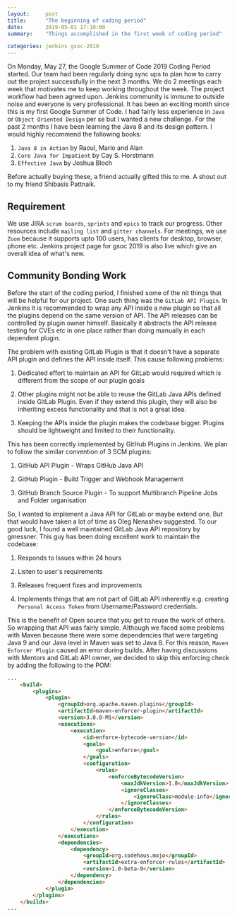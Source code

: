 ```yaml
---
layout:     post
title:      "The beginning of coding period"
date:       2019-05-01 17:10:00
summary:    "Things accomplished in the first week of coding period"

categories: jenkins gsoc-2019
---
```


On Monday, May 27, the Google Summer of Code 2019 Coding Period started. Our team had been regularly doing sync ups to plan how to carry out the project successfully in the next 3 months. We do 2 meetings each week that motivates me to keep working throughout the week. The project workflow had been agreed upon. Jenkins community is immune to outside noise and everyone is very professional. It has been an exciting month since this is my first Google Summer of Code. I had fairly less experience in `Java` or `Object Oriented Design` per se but I wanted a new challenge. For the past 2 months I have been learning the Java 8 and its design pattern. I would highly recommend the following books:

1. `Java 8 in Action` by Raoul, Mario and Alan
2. `Core Java for Impatient` by Cay S. Horstmann
3. `Effective Java` by Joshua Bloch

Before actually buying these, a friend actually gifted this to me. A shout out to my friend Shibasis Pattnaik.

## Requirement 

We use JIRA `scrum boards`, `sprints` and `epics` to track our progress. Other resources include `mailing list` and `gitter channels`. For meetings, we use `Zoom` because it supports upto 100 users, has clients for desktop, browser, phone etc. Jenkins project page for gsoc 2019 is also live which give an overall idea of what's new.

## Community Bonding Work

Before the start of the coding period, I finished some of the nit things that will be helpful for our project. One such thing was the `GitLab API Plugin`. In Jenkins it is recommended to wrap any API inside a new plugin so that all the plugins depend on the same version of API. The API releases can be controlled by plugin owner himself. Basically it abstracts the API release testing for CVEs etc in one place rather than doing manually in each dependent plugin.

The problem with existing GitLab Plugin is that it doesn't have a separate API plugin and defines the API inside itself. This cause following problems:

1. Dedicated effort to maintain an API for GitLab would required which is different from the scope of our plugin goals

2. Other plugins might not be able to reuse the GitLab Java APIs defined inside GitLab Plugin. Even if they extend this plugin, they will also be inheriting excess functionality and that is not a great idea.

3. Keeping the APIs inside the plugin makes the codebase bigger. Plugins should be lightweight and limited to their functionality. 

This has been correctly implemented by GitHub Plugins in Jenkins. We plan to follow the similar convention of 3 SCM plugins:

1. GitHub API Plugin - Wraps GitHub Java API 

2. GitHub Plugin - Build Trigger and Webhook Management

3. GitHub Branch Source Plugin - To support Multibranch Pipeline Jobs and Folder organisation

So, I wanted to implement a Java API for GitLab or maybe extend one. But that would have taken a lot of time as Oleg Nenashev suggested. To our good luck, I found a well maintained GitLab Java API repository by gmessner. This guy has been doing excellent work to maintain the codebase:

1. Responds to Issues within 24 hours

2. Listen to user's requirements 

3. Releases frequent fixes and improvements

4. Implements things that are not part of GitLab API inherently e.g. creating `Personal Access Token` from Username/Password credentials.

This is the benefit of Open source that you get to reuse the work of others. So wrapping that API was fairly simple. Although we faced some problems with Maven because there were some dependencies that were targeting Java 9 and our Java level in Maven was set to Java 8. For this reason, `Maven Enforcer Plugin` caused an error during builds. After having discussions with Mentors and GitLab API owner, we decided to skip this enforcing check by adding the following to the POM:

```html
...
    <build>
        <plugins>
            <plugin>
                <groupId>org.apache.maven.plugins</groupId>
                <artifactId>maven-enforcer-plugin</artifactId>
                <version>3.0.0-M1</version>
                <executions>
                    <execution>
                        <id>enforce-bytecode-version</id>
                        <goals>
                            <goal>enforce</goal>
                        </goals>
                        <configuration>
                            <rules>
                                <enforceBytecodeVersion>
                                    <maxJdkVersion>1.8</maxJdkVersion>
                                    <ignoreClasses>
                                        <ignoreClass>module-info</ignoreClass>
                                    </ignoreClasses>
                                </enforceBytecodeVersion>
                            </rules>
                        </configuration>
                    </execution>
                </executions>
                <dependencies>
                    <dependency>
                        <groupId>org.codehaus.mojo</groupId>
                        <artifactId>extra-enforcer-rules</artifactId>
                        <version>1.0-beta-9</version>
                    </dependency>
                </dependencies>
            </plugin>
        </plugins>
    </builds>
...
```




